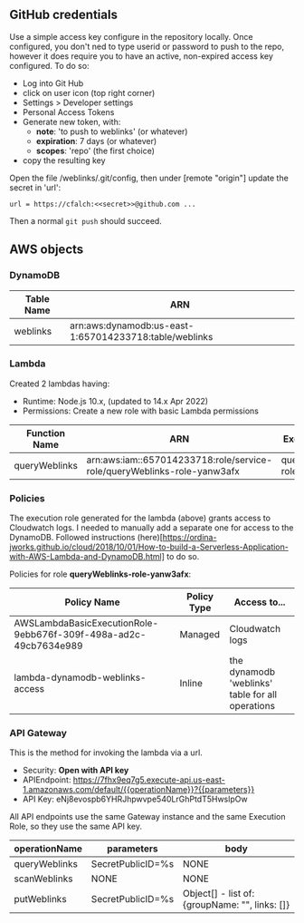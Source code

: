 ## GitHub credentials
Use a simple access key configure in the repository locally. Once configured, you don't ned to type userid or password to push to the repo, however it does require you to have an active, non-expired access key configured. To do so:

- Log into Git Hub
- click on user icon (top right corner)
- Settings > Developer settings
- Personal Access Tokens
- Generate new token, with:
  - **note**: 'to push to weblinks' (or whatever)
  - **expiration**: 7 days (or whatever)
  - **scopes**: 'repo' (the first choice)
- copy the resulting key

Open the file /weblinks/.git/config, then under [remote "origin"] update the secret in 'url':

  `url = https://cfalch:<<secret>>@github.com ...`

Then a normal `git push` should succeed.

## AWS objects
### DynamoDB
| Table Name | ARN |
| ---------- | --- |
| weblinks | arn:aws:dynamodb:us-east-1:657014233718:table/weblinks |

### Lambda

Created 2 lambdas having:
* Runtime: Node.js 10.x, (updated to 14.x Apr 2022)
* Permissions: Create a new role with basic Lambda permissions

| Function Name | ARN | Execution Role |
| ------------- | --- | -------------- |
| queryWeblinks | arn:aws:iam::657014233718:role/service-role/queryWeblinks-role-yanw3afx | queryWeblinks-role-yanw3afx |

### Policies
The execution role generated for the lambda (above) grants access to Cloudwatch logs. I needed to manually add a separate one for access to the DynamoDB. Followed instructions (here)[https://ordina-jworks.github.io/cloud/2018/10/01/How-to-build-a-Serverless-Application-with-AWS-Lambda-and-DynamoDB.html] to do so.

Policies for role **queryWeblinks-role-yanw3afx**:

| Policy Name | Policy Type | Access to... |
| ----------- | ----------- | ------------ |
| AWSLambdaBasicExecutionRole-9ebb676f-309f-498a-ad2c-49cb7634e989 | Managed | Cloudwatch logs |
| lambda-dynamodb-weblinks-access | Inline | the dynamodb 'weblinks' table for all operations |

### API Gateway
This is the method for invoking the lambda via a url.

- Security: **Open with API key**
- APIEndpoint: https://7fhx9eq7g5.execute-api.us-east-1.amazonaws.com/default/{{operationName}}?{{parameters}}
- API Key: eNj8evospb6YHRJhpwvpe540LrGhPtdT5HwslpOw

All API endpoints use the same Gateway instance and the same Execution Role, so they use the same API key.

| operationName | parameters | body |
| ------------- | ---------- | ---- |
| queryWeblinks | SecretPublicID=%s | NONE
| scanWeblinks | NONE | NONE
| putWeblinks | SecretPublicID=%s | Object[] - list of: {groupName: "", links: []}

